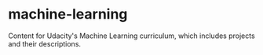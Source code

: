 # machine-learning
Content for Udacity's Machine Learning curriculum, which includes projects and their descriptions.
